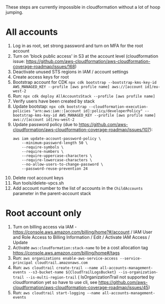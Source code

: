 These steps are currently impossible in cloudformation without a lot of hoop jumping.

# All accounts

1. Log in as root, set strong password and turn on MFA for the root account
1. Turn on 'block public access' in S3 at the account level (cloudformation issue: https://github.com/aws-cloudformation/aws-cloudformation-coverage-roadmap/issues/168)
1. Deactivate unused STS regions in IAM / account settings
1. Create access keys for root
1. Bootstrap account for CDK `npx cdk bootstrap --bootstrap-kms-key-id AWS_MANAGED_KEY --profile [aws profile name] aws://[account id]/eu-west-2`
1. Run: `npx cdk deploy AllAccountsStack --profile [aws profile name]`
1. Verify users have been created by stack
1. Update bootstap: `npx cdk bootstrap --cloudformation-execution-policies "arn:aws:iam::[account id]:policy/developerPolicy" --bootstrap-kms-key-id AWS_MANAGED_KEY --profile [aws profile name] aws://[account id]/eu-west-2`
1. Update password policy (due to https://github.com/aws-cloudformation/aws-cloudformation-coverage-roadmap/issues/107):
   ```
   aws iam update-account-password-policy \
       --minimum-password-length 50 \
       --require-symbols \
       --require-numbers \
       --require-uppercase-characters \
       --require-lowercase-characters \
       --no-allow-users-to-change-password \
       --password-reuse-prevention 24
   ```
1. Delete root account keys
1. Run tools/delete-vpcs.sh
1. Add account number to the list of accounts in the `ChildAccounts` parameter in the parent-account stack

# Root account only

1. Turn on billing access via IAM - https://console.aws.amazon.com/billing/home?#/account / IAM User and Role Access to Billing Information / Edit / Activate IAM Access / Update
1. Activate `aws:cloudformation:stack-name` to be a cost allocation tag https://console.aws.amazon.com/billing/home#/tags
1. Run: `aws organizations enable-aws-service-access --service-principal cloudtrail.amazonaws.com`
1. Run: `aws cloudtrail create-trail --name all-accounts-management-events --s3-bucket-name ${CloudTrailLogsBucket} --is-organization-trail --is-multi-region-trail` ( IsOrganizationTrail not supported by cloudformation yet so have to use cli, see https://github.com/aws-cloudformation/aws-cloudformation-coverage-roadmap/issues/45)
1. Run: `aws cloudtrail start-logging --name all-accounts-management-events`
